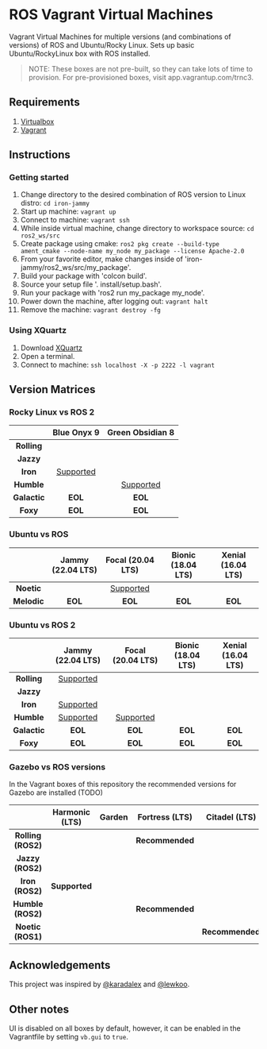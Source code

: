 # ROS Vagrant Virtual Machines

Vagrant Virtual Machines for multiple versions (and combinations of versions) of ROS and Ubuntu/Rocky Linux.
Sets up basic Ubuntu/RockyLinux box with ROS installed.

> NOTE: These boxes are not pre-built, so they can take lots of time to provision. For pre-provisioned boxes, visit app.vagrantup.com/trnc3.

## Requirements

1. [Virtualbox](https://www.virtualbox.org/wiki/Downloads)
2. [Vagrant](https://www.vagrantup.com/downloads.html)

## Instructions

### Getting started

1. Change directory to the desired combination of ROS version to Linux distro: `cd iron-jammy`
1. Start up machine: `vagrant up`
1. Connect to machine: `vagrant ssh`
1. While inside virtual machine, change directory to workspace source: `cd ros2_ws/src`
1. Create package using cmake: `ros2 pkg create --build-type ament_cmake --node-name my_node my_package --license Apache-2.0`
1. From your favorite editor, make changes inside of 'iron-jammy/ros2_ws/src/my_package'.
1. Build your package with 'colcon build'.
1. Source your setup file '. install/setup.bash'.
1. Run your package with 'ros2 run my_package my_node'.
1. Power down the machine, after logging out: `vagrant halt`
1. Remove the machine: `vagrant destroy -fg`

### Using XQuartz

1. Download [XQuartz](https://www.xquartz.org/)
1. Open a terminal.
1. Connect to machine: `ssh localhost -X -p 2222 -l vagrant`

## Version Matrices

### Rocky Linux vs ROS 2

|             | Blue Onyx 9 | Green Obsidian 8 |
| :---------: | :----------------: | :-----------: |
| **Rolling** |
| **Jazzy** | 
| **Iron** | [Supported](./iron-onyx/readme.md) |
| **Humble** | | [Supported](./humble-obsidian/readme.md) |
| **Galactic** | **EOL** | **EOL** |
| **Foxy** | **EOL** | **EOL** |

### Ubuntu vs ROS

|            | Jammy (22.04 LTS) | Focal (20.04 LTS) | Bionic (18.04 LTS) | Xenial (16.04 LTS) |
| :--------: | :---------------: | :---------------: | :----------------: | :----------------: |
| **Noetic** | | [Supported](./noetic-focal/readme.md) |
| **Melodic** | **EOL** | **EOL** | **EOL** | **EOL** |

### Ubuntu vs ROS 2

|             | Jammy (22.04 LTS) | Focal (20.04 LTS) | Bionic (18.04 LTS) | Xenial (16.04 LTS) |
| :---------: | :---------------: | :---------------: | :----------------: | :----------------: |
| **Rolling** | [Supported](./rolling-jammy/readme.md) |
| **Jazzy** | 
| **Iron** | [Supported](./iron-jammy/readme.md) |
| **Humble** | [Supported](./humble-jammy/readme.md) | [Supported](./humble-focal/readme.md) |
| **Galactic** | **EOL** | **EOL** | **EOL** | **EOL** |
| **Foxy** | **EOL** | **EOL** |  **EOL** |  **EOL** |

### Gazebo vs ROS versions

In the Vagrant boxes of this repository the recommended versions for Gazebo are installed (TODO)

|                    | Harmonic (LTS) | Garden | Fortress (LTS) | Citadel (LTS) |
| :----------------: | :------------: | :----: | :------------: | :-----------: |
| **Rolling (ROS2)** | | | **Recommended** |
| **Jazzy (ROS2)** |
| **Iron (ROS2)** | **Supported** |
| **Humble (ROS2)**  | | | **Recommended** |
| **Noetic (ROS1)**  | | | | **Recommended** |

## Acknowledgements

This project was inspired by [@karadalex](https://github.com/karadalex/ros-vagrant-environments) and [@lewkoo](https://github.com/lewkoo/ros-vagrant-environments).

## Other notes

UI is disabled on all boxes by default, however, it can be enabled in the Vagrantfile by setting `vb.gui` to `true`.